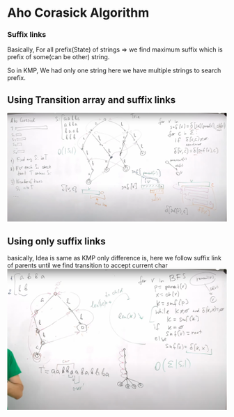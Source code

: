# Aho Corasick Algorithm


### Suffix links
Basically, For all prefix(State) of strings => we find maximum suffix which is prefix of some(can be other) string. 

So in KMP, We had only one string here we have multiple strings to search prefix.

 
## Using Transition array and suffix links
![Aho Corasick](imgs/aho.png)

## Using only suffix links
basically, Idea is same as KMP only difference is, here we follow suffix link of parents until we find transition to accept current char
![Aho Corasick](imgs/aho2.png)